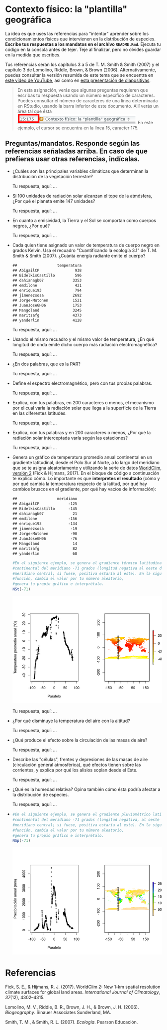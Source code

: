 
<!-- Este .md fue generado a partir del .Rmd homónimo. Edítese el .Rmd -->
Contexto físico: la "plantilla" geográfica
==========================================

La idea es que uses las referencias para "intentar" aprender sobre los condicionamientos físicos que intervienen en la distribución de especies. **Escribe tus respuestas a los mandatos en el archivo `README.Rmd`**. Ejecuta tu código en la consola antes de tejer. Teje al finalizar, pero no olvides guardar en la medida que escribes.

Tus referencias serán los capítulos 3 a 5 de T. M. Smith & Smith (2007) y el capítulo 3 de Lomolino, Riddle, Brown, & Brown (2006). Alternativamente, puedes consultar la versión resumida de este tema que se encuentra en [este vídeo de YouTube](https://www.youtube.com/watch?v=R8m_EmZsxJU), así como en [esta presentación de diapositivas](https://drive.google.com/file/d/1-3os3Y9b6V2IkPhMUTYtbvIQag7dfeIL/view?usp=sharing).

> En esta asignación, verás que algunas preguntas requieren que escribas tu respuesta usando un número específico de caracteres. Puedes consultar el número de caracteres de una línea determinada en RStudio, usando la barra inferior de este documento. Allí verás un área tal que ésta ![](img/filas_columnas.png). En este ejemplo, el cursor se encuentra en la línea 15, caracter 175.

Preguntas/mandatos. Responde según las referencias señaladas arriba. En caso de que prefieras usar otras referencias, indícalas.
--------------------------------------------------------------------------------------------------------------------------------

-   ¿Cuáles son las principales variables climáticas que determinan la distribución de la vegetación terrestre?

    Tu respuesta, aquí: ...

-   Si 100 unidades de radiación solar alcanzan el tope de la atmósfera, ¿Por qué el planeta emite 147 unidades?

    Tu respuesta, aquí: ...

-   En cuanto a emisividad, la Tierra y el Sol se comportan como cuerpos negros, ¿Por qué?

    Tu respuesta, aquí: ...

-   Cada quien tiene asignado un valor de temperatura de cuerpo negro en grados Kelvin. Usa el recuadro "Cuantificando la ecología 3.1" de T. M. Smith & Smith (2007). ¿Cuánta energía radiante emite el cuerpo?

        ##                  temperatura
        ## AbigailCP                938
        ## BidelkisCastillo         596
        ## dahianagb07             3353
        ## emdilone                 421
        ## enrique193               794
        ## jimenezsosa             2692
        ## Jorge-Mutonen           1521
        ## JuanJoseGH06            1753
        ## Mangoland               3245
        ## maritzafg               4373
        ## yanderlin               4128

    Tu respuesta, aquí: ...

-   Usando el mismo recuadro y el mismo valor de temperatura, ¿En qué longitud de onda emite dicho cuerpo más radiación electromagnética?

    Tu respuesta, aquí: ...

-   ¿En dos palabras, que es la PAR?

    Tu respuesta, aquí: ...

-   Define el espectro electromagnético, pero con tus propias palabras.

    Tu respuesta, aquí: ...

-   Explica, con tus palabras, en 200 caracteres o menos, el mecanismo por el cual varía la radiación solar que llega a la superficie de la Tierra en las diferentes latitudes.

    Tu respuesta, aquí: ...

-   Explica, con tus palabras y en 200 caracteres o menos, ¿Por qué la radiación solar interceptada varía según las estaciones?

    Tu respuesta, aquí: ...

-   Genera un gráfico de temperatura promedio anual continental en un gradiente latitudinal, desde el Polo Sur al Norte, a lo largo del meridiano que se te asigna aleatoriamente y utilizando la serie de datos [WorldClim, versión 2]((http://worldclim.org/version2)) (Fick & Hijmans, 2017). En el bloque de código a continuación te explico cómo. Lo importante es que **interpretes el resultado** (cómo y por qué cambia la temperatura respecto de la latitud, por qué hay cambios bruscos en el gradiente, por qué hay vacíos de información):

        ##                  meridiano
        ## AbigailCP             -125
        ## BidelkisCastillo      -145
        ## dahianagb07             21
        ## emdilone              -156
        ## enrique193            -134
        ## jimenezsosa            -19
        ## Jorge-Mutonen          -90
        ## JuanJoseGH06           -76
        ## Mangoland               14
        ## maritzafg               82
        ## yanderlin               68

    ``` r
    #En el siguiente ejemplo, se genera el gradiente térmico latitudinal 
    #continental del meridiano -71 grados (longitud negativa al oeste del
    #meridiano central; si fuese, positiva estaría al este). En la siguiente
    #función, cambia el valor por tu número aleatorio,
    #genera tu propio gráfico e interprétalo.
    NSt(-71)
    ```

    ![](img/grad_lat_temp-1.png)

    Tu respuesta, aquí: ...

-   ¿Por qué disminuye la temperatura del aire con la altitud?

    Tu respuesta, aquí: ...

-   ¿Qué produce el efecto sobre la circulación de las masas de aire?

    Tu respuesta, aquí: ...

-   Describe las "células", frentes y depresiones de las masas de aire (circulación general atmosférica), qué efectos tienen sobre las corrientes, y explica por qué los alisios soplan desde el Este.

    Tu respuesta, aquí: ...

-   ¿Qué es la humedad relativa? Opina también cómo ésta podría afectar a la distribución de especies.

    Tu respuesta, aquí: ...

-   ``` r
    #En el siguiente ejemplo, se genera el gradiente pluviométrico latitudinal 
    #continental del meridiano -71 grados (longitud negativa, al oeste del
    #meridiano central; si fuese, positiva estaría al este). En la siguiente
    #función, cambia el valor por tu número aleatorio,
    #genera tu propio gráfico e interprétalo.
    NSp(-71)
    ```

    ![](img/grad_lat_prec-1.png)

Referencias
===========

Fick, S. E., & Hijmans, R. J. (2017). WorldClim 2: New 1-km spatial resolution climate surfaces for global land areas. *International Journal of Climatology*, *37*(12), 4302–4315.

Lomolino, M. V., Riddle, B. R., Brown, J. H., & Brown, J. H. (2006). *Biogeography*. Sinauer Associates Sunderland, MA.

Smith, T. M., & Smith, R. L. (2007). *Ecología*. Pearson Educación.
